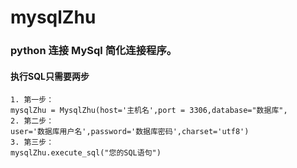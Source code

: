# mysqlZhu
### python 连接 MySql 简化连接程序。 
#### 执行SQL只需要两步 
```
1. 第一步：
mysqlZhu = MysqlZhu(host='主机名',port = 3306,database="数据库",
2. 第二步：
user='数据库用户名',password='数据库密码',charset='utf8') 
3. 第三步：
mysqlZhu.execute_sql("您的SQL语句")
```
